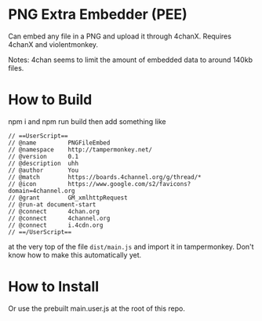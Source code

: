 PNG Extra Embedder (PEE)
========================

Can embed any file in a PNG and upload it through 4chanX.
Requires 4chanX and violentmonkey.

Notes: 4chan seems to limit the amount of embedded data to around 140kb files.

How to Build
============

npm i and npm run build
then add something like 

```
// ==UserScript==
// @name         PNGFileEmbed
// @namespace    http://tampermonkey.net/
// @version      0.1
// @description  uhh
// @author       You
// @match        https://boards.4channel.org/g/thread/*
// @icon         https://www.google.com/s2/favicons?domain=4channel.org
// @grant        GM_xmlhttpRequest
// @run-at document-start
// @connect      4chan.org
// @connect      4channel.org
// @connect      i.4cdn.org
// ==/UserScript==
```

at the very top of the file `dist/main.js` and import it in tampermonkey.
Don't know how to make this automatically yet.

How to Install
==============

Or use the prebuilt main.user.js at the root of this repo.
